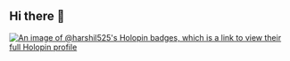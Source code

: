 ## Hi there 👋

<!--
**Harshil525/Harshil525** is a ✨ _special_ ✨ repository because its `README.md` (this file) appears on your GitHub profile.

Here are some ideas to get you started:

- 🔭 I’m currently working on ...
- 🌱 I’m currently learning ...
- 👯 I’m looking to collaborate on ...
- 🤔 I’m looking for help with ...
- 💬 Ask me about ...
- 📫 How to reach me: ...
- 😄 Pronouns: ...
- ⚡ Fun fact: ...
-->
[![An image of @harshil525's Holopin badges, which is a link to view their full Holopin profile](https://holopin.me/harshil525)](https://holopin.io/@harshil525)
